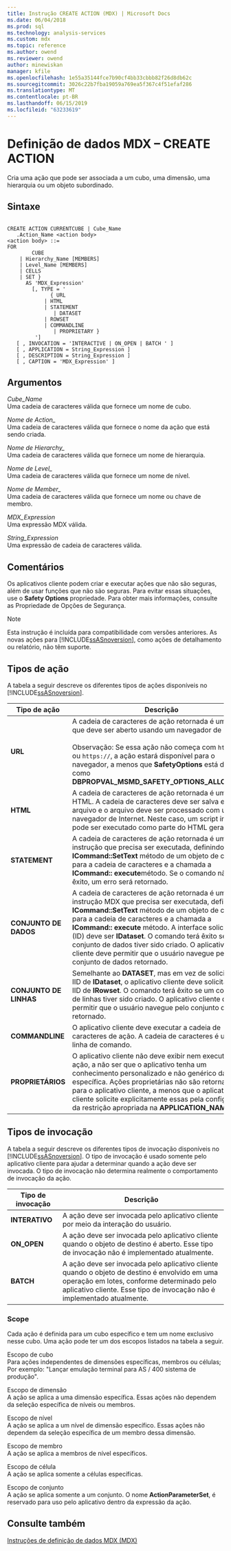 ```yaml
---
title: Instrução CREATE ACTION (MDX) | Microsoft Docs
ms.date: 06/04/2018
ms.prod: sql
ms.technology: analysis-services
ms.custom: mdx
ms.topic: reference
ms.author: owend
ms.reviewer: owend
author: minewiskan
manager: kfile
ms.openlocfilehash: 1e55a35144fce7b90cf4bb33cbbb82f26d8db62c
ms.sourcegitcommit: 3026c22b7fba19059a769ea5f367c4f51efaf286
ms.translationtype: MT
ms.contentlocale: pt-BR
ms.lasthandoff: 06/15/2019
ms.locfileid: "63233619"
---
```

# <a name="mdx-data-definition---create-action"></a>Definição de dados MDX – CREATE ACTION


  Cria uma ação que pode ser associada a um cubo, uma dimensão, uma hierarquia ou um objeto subordinado.  
  
## <a name="syntax"></a>Sintaxe  
  
```  
  
CREATE ACTION CURRENTCUBE | Cube_Name  
   .Action_Name <action body>  
<action body> ::=   
FOR   
        CUBE   
    | Hierarchy_Name [MEMBERS]   
    | Level_Name [MEMBERS]   
    | CELLS   
    | SET }   
      AS 'MDX_Expression'   
        [, TYPE = '  
              { URL   
            | HTML   
            | STATEMENT   
               | DATASET   
            | ROWSET   
            | COMMANDLINE   
               | PROPRIETARY }   
         ']  
   [ , INVOCATION = 'INTERACTIVE | ON_OPEN | BATCH ' ]  
   [ , APPLICATION = String_Expression ]  
   [ , DESCRIPTION = String_Expression ]  
   [ , CAPTION = 'MDX_Expression' ]  
```  
  
## <a name="arguments"></a>Argumentos  
 *Cube_Name*  
 Uma cadeia de caracteres válida que fornece um nome de cubo.  
  
 *Nome de Action_*  
 Uma cadeia de caracteres válida que fornece o nome da ação que está sendo criada.  
  
 *Nome de Hierarchy_*  
 Uma cadeia de caracteres válida que fornece um nome de hierarquia.  
  
 *Nome de Level_*  
 Uma cadeia de caracteres válida que fornece um nome de nível.  
  
 *Nome de Member_*  
 Uma cadeia de caracteres válida que fornece um nome ou chave de membro.  
  
 *MDX_Expression*  
 Uma expressão MDX válida.  
  
 *String_Expression*  
 Uma expressão de cadeia de caracteres válida.  
  
## <a name="remarks"></a>Comentários  
 Os aplicativos cliente podem criar e executar ações que não são seguras, além de usar funções que não são seguras. Para evitar essas situações, use o **Safety Options** propriedade. Para obter mais informações, consulte as Propriedade de Opções de Segurança.  
  
> [!NOTE]  
>  Esta instrução é incluída para compatibilidade com versões anteriores. As novas ações para [!INCLUDE[ssASnoversion](../includes/ssasnoversion-md.md)], como ações de detalhamento ou relatório, não têm suporte.  
  
## <a name="action-types"></a>Tipos de ação  
 A tabela a seguir descreve os diferentes tipos de ações disponíveis no [!INCLUDE[ssASnoversion](../includes/ssasnoversion-md.md)].  
  
|Tipo de ação|Descrição|  
|-----------------|-----------------|  
|**URL**|A cadeia de caracteres de ação retornada é uma URL que deve ser aberto usando um navegador de Internet.<br /><br /> Observação: Se essa ação não começa com `https://` ou `https://`, a ação estará disponível para o navegador, a menos que **SafetyOptions** está definido como **DBPROPVAL_MSMD_SAFETY_OPTIONS_ALLOW_ALL**.|  
|**HTML**|A cadeia de caracteres de ação retornada é um script HTML. A cadeia de caracteres deve ser salva em um arquivo e o arquivo deve ser processado com um navegador de Internet. Neste caso, um script inteiro pode ser executado como parte do HTML gerado.|  
|**STATEMENT**|A cadeia de caracteres de ação retornada é uma instrução que precisa ser executada, definindo o **ICommand::SetText** método de um objeto de comando para a cadeia de caracteres e a chamada a **ICommand:: execute**método. Se o comando não tiver êxito, um erro será retornado.|  
|**CONJUNTO DE DADOS**|A cadeia de caracteres de ação retornada é uma instrução MDX que precisa ser executada, definindo o **ICommand::SetText** método de um objeto de comando para a cadeia de caracteres e a chamada a **ICommand:: execute** método. A interface solicitada IID (ID) deve ser **IDataset**. O comando terá êxito se um conjunto de dados tiver sido criado. O aplicativo cliente deve permitir que o usuário navegue pelo conjunto de dados retornado.|  
|**CONJUNTO DE LINHAS**|Semelhante ao **DATASET**, mas em vez de solicitar uma IID de **IDataset**, o aplicativo cliente deve solicitar uma IID de **IRowset**. O comando terá êxito se um conjunto de linhas tiver sido criado. O aplicativo cliente deve permitir que o usuário navegue pelo conjunto de linhas retornado.|  
|**COMMANDLINE**|O aplicativo cliente deve executar a cadeia de caracteres de ação. A cadeia de caracteres é uma linha de comando.|  
|**PROPRIETÁRIOS**|O aplicativo cliente não deve exibir nem executar a ação, a não ser que o aplicativo tenha um conhecimento personalizado e não genérico da ação específica. Ações proprietárias não são retornadas para o aplicativo cliente, a menos que o aplicativo cliente solicite explicitamente essas pela configuração da restrição apropriada na **APPLICATION_NAME**.|  
  
## <a name="invocation-types"></a>Tipos de invocação  
 A tabela a seguir descreve os diferentes tipos de invocação disponíveis no [!INCLUDE[ssASnoversion](../includes/ssasnoversion-md.md)]. O tipo de invocação é usado somente pelo aplicativo cliente para ajudar a determinar quando a ação deve ser invocada. O tipo de invocação não determina realmente o comportamento de invocação da ação.  
  
|Tipo de invocação|Descrição|  
|---------------------|-----------------|  
|**INTERATIVO**|A ação deve ser invocada pelo aplicativo cliente por meio da interação do usuário.|  
|**ON_OPEN**|A ação deve ser invocada pelo aplicativo cliente quando o objeto de destino é aberto. Esse tipo de invocação não é implementado atualmente.|  
|**BATCH**|A ação deve ser invocada pelo aplicativo cliente quando o objeto de destino é envolvido em uma operação em lotes, conforme determinado pelo aplicativo cliente. Esse tipo de invocação não é implementado atualmente.|  
  
### <a name="scope"></a>Scope  
 Cada ação é definida para um cubo específico e tem um nome exclusivo nesse cubo. Uma ação pode ter um dos escopos listados na tabela a seguir.  
  
 Escopo de cubo  
 Para ações independentes de dimensões específicas, membros ou células; Por exemplo: "Lançar emulação terminal para AS / 400 sistema de produção".  
  
 Escopo de dimensão  
 A ação se aplica a uma dimensão específica. Essas ações não dependem da seleção específica de níveis ou membros.  
  
 Escopo de nível  
 A ação se aplica a um nível de dimensão específico. Essas ações não dependem da seleção específica de um membro dessa dimensão.  
  
 Escopo de membro  
 A ação se aplica a membros de nível específicos.  
  
 Escopo de célula  
 A ação se aplica somente a células específicas.  
  
 Escopo de conjunto  
 A ação se aplica somente a um conjunto. O nome **ActionParameterSet**, é reservado para uso pelo aplicativo dentro da expressão da ação.  
  
## <a name="see-also"></a>Consulte também  
 [Instruções de definição de dados MDX &#40;MDX&#41;](../mdx/mdx-data-definition-statements-mdx.md)  
  
  
